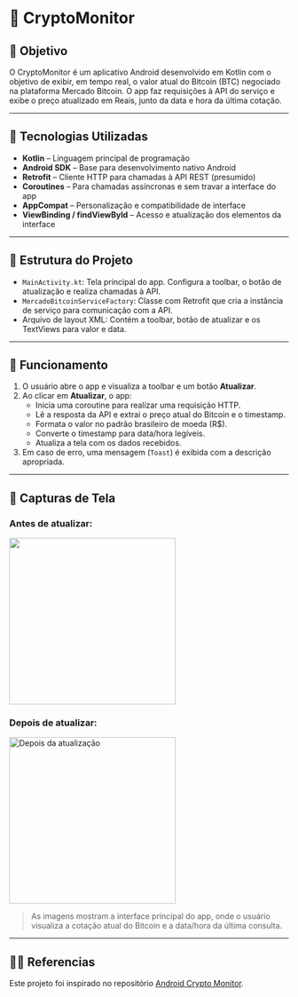 # 📱 CryptoMonitor

## 🎯 Objetivo

O CryptoMonitor é um aplicativo Android desenvolvido em Kotlin com o objetivo de exibir, em tempo real, o valor atual do Bitcoin (BTC) negociado na plataforma Mercado Bitcoin. O app faz requisições à API do serviço e exibe o preço atualizado em Reais, junto da data e hora da última cotação.

---

## 🧰 Tecnologias Utilizadas

- **Kotlin** – Linguagem principal de programação  
- **Android SDK** – Base para desenvolvimento nativo Android  
- **Retrofit** – Cliente HTTP para chamadas à API REST (presumido)  
- **Coroutines** – Para chamadas assíncronas e sem travar a interface do app  
- **AppCompat** – Personalização e compatibilidade de interface  
- **ViewBinding / findViewById** – Acesso e atualização dos elementos da interface  

---

## 📂 Estrutura do Projeto

- `MainActivity.kt`: Tela principal do app. Configura a toolbar, o botão de atualização e realiza chamadas à API.  
- `MercadoBitcoinServiceFactory`: Classe com Retrofit que cria a instância de serviço para comunicação com a API.  
- Arquivo de layout XML: Contém a toolbar, botão de atualizar e os TextViews para valor e data.  

---

## 🔄 Funcionamento

1. O usuário abre o app e visualiza a toolbar e um botão **Atualizar**.  
2. Ao clicar em **Atualizar**, o app:
   - Inicia uma coroutine para realizar uma requisição HTTP.
   - Lê a resposta da API e extrai o preço atual do Bitcoin e o timestamp.
   - Formata o valor no padrão brasileiro de moeda (R$).
   - Converte o timestamp para data/hora legíveis.
   - Atualiza a tela com os dados recebidos.
3. Em caso de erro, uma mensagem (`Toast`) é exibida com a descrição apropriada.

---

## 📸 Capturas de Tela

### Antes de atualizar:
<img src="https://github.com/user-attachments/assets/c777c7b1-208b-464c-a37d-89a6df0a3b11" width="300">


### Depois de atualizar:
<img src="https://github.com/user-attachments/assets/03f47d52-24c5-4789-9226-776b0f3ff055" alt="Depois da atualização" width="300">

> As imagens mostram a interface principal do app, onde o usuário visualiza a cotação atual do Bitcoin e a data/hora da última consulta.

---

## 🧑‍💻 Referencias
Este projeto foi inspirado no repositório [Android Crypto Monitor][ref].

[ref]: https://github.com/carreiras/android-crypto-monitor

